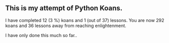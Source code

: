 ## This is my attempt of Python Koans.
I have completed 12 (3 %) koans and 1 (out of 37) lessons.
You are now 292 koans and 36 lessons away from reaching enlightenment.

I have only done this much so far.. 
